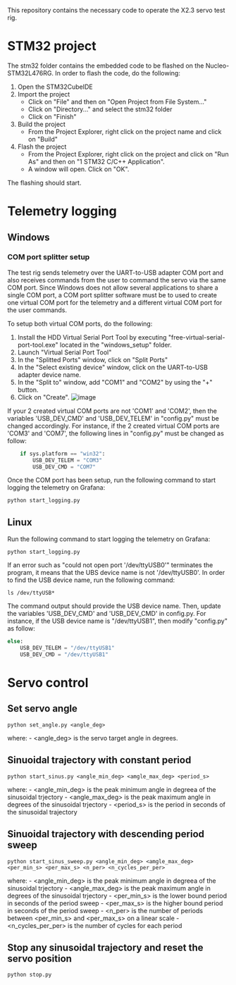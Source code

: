This repository contains the necessary code to operate the X2.3 servo test rig.

# STM32 project
The stm32 folder contains the embedded code to be flashed on the Nucleo-STM32L476RG.
In order to flash the code, do the following:
1. Open the STM32CubeIDE
2. Import the project
   - Click on "File" and then on "Open Project from File System..."
   - Click on "Directory..." and select the stm32 folder
   - Click on "Finish"
3. Build the project
   - From the Project Explorer, right click on the project name and click on "Build"
4. Flash the project
   - From the Project Explorer, right click on the project and click on "Run As" and then on 
     "1 STM32 C/C++ Application". 
   - A window will open. Click on "OK".
       
The flashing should start.

# Telemetry logging

## Windows

### COM port splitter setup

The test rig sends telemetry over the UART-to-USB adapter COM port and also receives commands 
from the user to command the servo via the same COM port. Since Windows does not allow several 
applications to share a single COM port, a COM port splitter software must be to used to create 
one virtual COM port for the telemetry and a different virtual COM port for the user commands. 

To setup both virtual COM ports, do the following:
1. Install the HDD Virtual Serial Port Tool by executing "free-virtual-serial-port-tool.exe" located in the "windows_setup" folder.
2. Launch "Virtual Serial Port Tool"
3. In the "Splitted Ports" window, click on "Split Ports"
4. In the "Select existing device" window, click on the UART-to-USB adapter device name.
5. In the "Split to" window, add "COM1" and "COM2" by using the "+" button.
6. Click on "Create".
![image](https://user-images.githubusercontent.com/114927032/224658344-081d514a-25de-461f-916a-3b1de6ebde2b.png)

If your 2 created virtual COM ports are not 'COM1' and 'COM2', then the 
variables 'USB_DEV_CMD' and 'USB_DEV_TELEM' in "config.py" must be changed accordingly. For instance,
if the 2 created virtual COM ports are 'COM3' and 'COM7', the following lines in "config.py" must be changed as follow:
```python
    if sys.platform == "win32":
        USB_DEV_TELEM = "COM3"
        USB_DEV_CMD = "COM7"
```

Once the COM port has been setup, run the following command to start logging the telemetry on Grafana:

```
python start_logging.py
```

## Linux

Run the following command to start logging the telemetry on Grafana:

```
python start_logging.py
```

If an error such as "could not open port '/dev/ttyUSB0'" terminates the program, it means that 
the UBS device name is not '/dev/ttyUSB0'. In order to find the USB device name, run the following 
command:

```
ls /dev/ttyUSB*
```

The command output should provide the USB device name. Then, update the variables 'USB_DEV_CMD'
and 'USB_DEV_CMD' in config.py. For instance, if the USB device name is "/dev/ttyUSB1", then 
modify "config.py" as follow:

```python
else:
    USB_DEV_TELEM = "/dev/ttyUSB1"
    USB_DEV_CMD = "/dev/ttyUSB1"
```

# Servo control

## Set servo angle

```
python set_angle.py <angle_deg>
```
where:
    - <angle_deg> is the servo target angle in degrees.

## Sinuoidal trajectory with constant period 

```
python start_sinus.py <angle_min_deg> <amgle_max_deg> <period_s>
```
where:
    - <angle_min_deg> is the peak minimum angle in degreea of the sinusoidal trjectory
    - <angle_max_deg> is the peak maximum angle in degrees of the sinusoidal trjectory
    - <period_s> is the period in seconds of the sinusoidal trajectory

## Sinuoidal trajectory with descending period sweep

```
python start_sinus_sweep.py <angle_min_deg> <amgle_max_deg> <per_min_s> <per_max_s> <n_per> <n_cycles_per_per>
```
where:
    - <angle_min_deg> is the peak minimum angle in degreea of the sinusoidal trjectory
    - <angle_max_deg> is the peak maximum angle in degrees of the sinusoidal trjectory
    - <per_min_s> is the lower bound period in seconds of the period sweep
    - <per_max_s> is the higher bound period in seconds of the period sweep
    - <n_per> is the number of periods between <per_min_s> and <per_max_s> on a linear scale
    - <n_cycles_per_per> is the number of cycles for each period

## Stop any sinusoidal trajectory and reset the servo position

```
python stop.py
```




    

